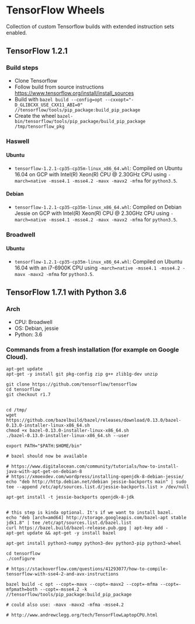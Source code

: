 # TensorFlow Wheels

Collection of custom Tensorflow builds with extended instruction sets enabled.

## TensorFlow 1.2.1

### Build steps

- Clone Tensorflow
- Follow build from source instructions https://www.tensorflow.org/install/install_sources
- Build with `bazel build --config=opt --cxxopt="-D_GLIBCXX_USE_CXX11_ABI=0" //tensorflow/tools/pip_package:build_pip_package`
- Create the wheel `bazel-bin/tensorflow/tools/pip_package/build_pip_package /tmp/tensorflow_pkg`

### Haswell

#### Ubuntu

* `tensorflow-1.2.1-cp35-cp35m-linux_x86_64.whl`: Compiled on Ubuntu 16.04 on GCP with Intel(R) Xeon(R) CPU @ 2.30GHz CPU using `-march=native -msse4.1 -msse4.2 -mavx -mavx2 -mfma` for `python3.5`.

#### Debian

* `tensorflow-1.2.1-cp35-cp35m-linux_x86_64.whl`: Compiled on Debian Jessie on GCP with Intel(R) Xeon(R) CPU @ 2.30GHz CPU using `-march=native -msse4.1 -msse4.2 -mavx -mavx2 -mfma` for `python3.5`.

### Broadwell

#### Ubuntu

* `tensorflow-1.2.1-cp35-cp35m-linux_x86_64.whl`: Compiled on Ubuntu 16.04 with an i7-6900K CPU using `-march=native -msse4.1 -msse4.2 -mavx -mavx2 -mfma` for `python3.5`.

## TensorFlow 1.7.1 with Python 3.6

### Arch

- CPU: Broadwell
- OS: Debian, jessie
- Python: 3.6

### Commands from a fresh installation (for example on Google Cloud).

```
apt-get update
apt-get -y install git pkg-config zip g++ zlib1g-dev unzip

git clone https://github.com/tensorflow/tensorflow
cd tensorflow
git checkout r1.7


cd /tmp/
wget https://github.com/bazelbuild/bazel/releases/download/0.13.0/bazel-0.13.0-installer-linux-x86_64.sh
chmod +x bazel-0.13.0-installer-linux-x86_64.sh
./bazel-0.13.0-installer-linux-x86_64.sh --user

export PATH="$PATH:$HOME/bin"

# bazel should now be available

# https://www.digitalocean.com/community/tutorials/how-to-install-java-with-apt-get-on-debian-8
# https://xmoexdev.com/wordpress/installing-openjdk-8-debian-jessie/
echo "deb http://http.debian.net/debian jessie-backports main" | sudo tee --append /etc/apt/sources.list.d/jessie-backports.list > /dev/null

apt-get install -t jessie-backports openjdk-8-jdk


# this step is kinda optional. It's if we want to install bazel.
echo "deb [arch=amd64] http://storage.googleapis.com/bazel-apt stable jdk1.8" | tee /etc/apt/sources.list.d/bazel.list
curl https://bazel.build/bazel-release.pub.gpg | apt-key add -
apt-get update && apt-get -y install bazel

apt-get install python3-numpy python3-dev python3-pip python3-wheel

cd tensorflow
./configure

# https://stackoverflow.com/questions/41293077/how-to-compile-tensorflow-with-sse4-2-and-avx-instructions

bazel build -c opt --copt=-mavx --copt=-mavx2 --copt=-mfma --copt=-mfpmath=both --copt=-msse4.2 -k //tensorflow/tools/pip_package:build_pip_package

# could also use: -mavx -mavx2 -mfma -msse4.2

# http://www.andrewclegg.org/tech/TensorFlowLaptopCPU.html
```
